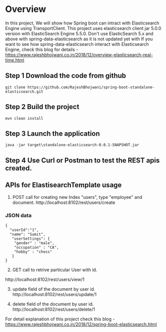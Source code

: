
# Overview
In this project, We will show how Spring boot can intract with Elasticsearch Engine using TransportClient.
This project uses elasticsearch client jar 5.0.0 version with ElasticSearch Engine 5.5.0.
Don't use ElasticSearch 5.x and above with spring-data-elasticsearch as it is not updated yet with 
If you want to see how spring-data-elasticsearch interact with Elasticsearch Engine, check this blog for details -https://www.rajeshbhojwani.co.in/2018/12/overview-elasticsearch-real-time.html


## Step 1 Download the code from github
```git clone https://github.com/RajeshBhojwani/spring-boot-standalone-elasticsearch.git ```

## Step 2 Build the project
```mvn clean install```

## Step 3 Launch the application
```java -jar target\standalone-elasticsearch-0.0.1-SNAPSHOT.jar```

## Step 4  Use Curl or Postman to test the REST apis created. 


## APIs for ElastisearchTemplate usage
1. POST call for creating new Index "users", type "employee" and document.
http://localhost:8102/rest/users/create

### JSON data
```
{
  "userId":"1",
  "name": "Sumit",
   "userSettings": {
   	"gender" : "male",
   	"occupation" : "CA",
   	"hobby" : "chess"
   }
}
```

2. GET call to retrive particular User with id.

http://localhost:8102/rest/users/view/1

3. update field of the document by user id.
http://localhost:8102/rest/users/update/1

4. delete field of the document by user id.
http://localhost:8102/rest/users/delete/1



For detail explanation of this project check this blog - https://www.rajeshbhojwani.co.in/2018/12/spring-boot-elasticsearch.html



